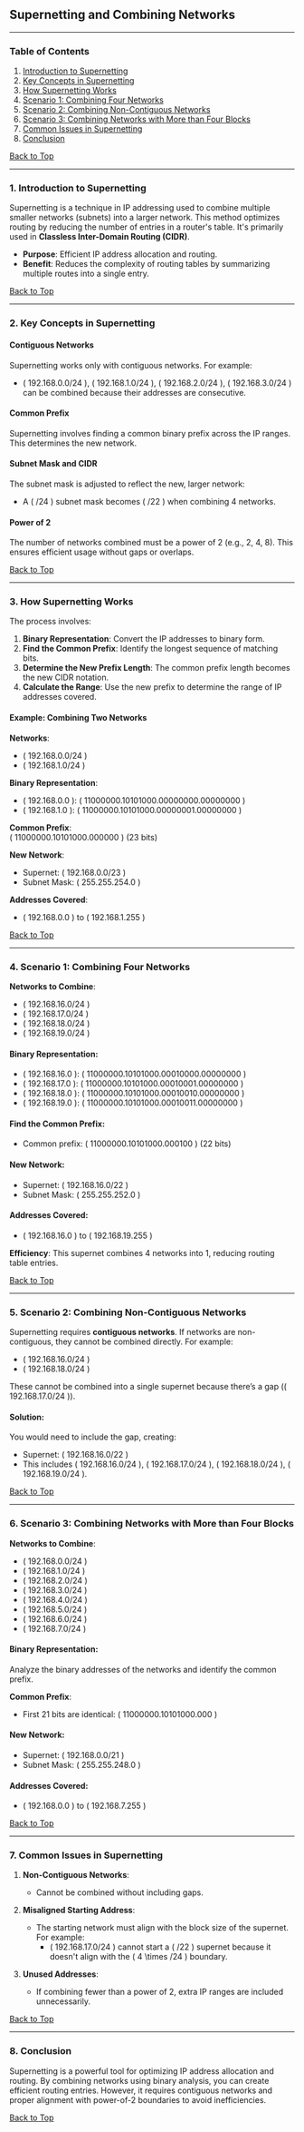 ## **Supernetting and Combining Networks**

---

### **Table of Contents**

1. [Introduction to Supernetting](#1-introduction-to-supernetting)  
2. [Key Concepts in Supernetting](#2-key-concepts-in-supernetting)  
3. [How Supernetting Works](#3-how-supernetting-works)  
4. [Scenario 1: Combining Four Networks](#4-scenario-1-combining-four-networks)  
5. [Scenario 2: Combining Non-Contiguous Networks](#5-scenario-2-combining-non-contiguous-networks)  
6. [Scenario 3: Combining Networks with More than Four Blocks](#6-scenario-3-combining-networks-with-more-than-four-blocks)  
7. [Common Issues in Supernetting](#7-common-issues-in-supernetting)  
8. [Conclusion](#conclusion)  

[Back to Top](#table-of-contents)

---

### **1. Introduction to Supernetting**

Supernetting is a technique in IP addressing used to combine multiple smaller networks (subnets) into a larger network. This method optimizes routing by reducing the number of entries in a router's table. It's primarily used in **Classless Inter-Domain Routing (CIDR)**.

- **Purpose**: Efficient IP address allocation and routing.
- **Benefit**: Reduces the complexity of routing tables by summarizing multiple routes into a single entry.

[Back to Top](#table-of-contents)

---

### **2. Key Concepts in Supernetting**

#### **Contiguous Networks**
Supernetting works only with contiguous networks. For example:
- \( 192.168.0.0/24 \), \( 192.168.1.0/24 \), \( 192.168.2.0/24 \), \( 192.168.3.0/24 \) can be combined because their addresses are consecutive.

#### **Common Prefix**
Supernetting involves finding a common binary prefix across the IP ranges. This determines the new network.

#### **Subnet Mask and CIDR**
The subnet mask is adjusted to reflect the new, larger network:
- A \( /24 \) subnet mask becomes \( /22 \) when combining 4 networks.

#### **Power of 2**
The number of networks combined must be a power of 2 (e.g., 2, 4, 8). This ensures efficient usage without gaps or overlaps.

[Back to Top](#table-of-contents)

---

### **3. How Supernetting Works**

The process involves:
1. **Binary Representation**:
   Convert the IP addresses to binary form.
2. **Find the Common Prefix**:
   Identify the longest sequence of matching bits.
3. **Determine the New Prefix Length**:
   The common prefix length becomes the new CIDR notation.
4. **Calculate the Range**:
   Use the new prefix to determine the range of IP addresses covered.

#### **Example: Combining Two Networks**

**Networks**:
- \( 192.168.0.0/24 \)
- \( 192.168.1.0/24 \)

**Binary Representation**:
- \( 192.168.0.0 \): \( 11000000.10101000.00000000.00000000 \)
- \( 192.168.1.0 \): \( 11000000.10101000.00000001.00000000 \)

**Common Prefix**:  
\( 11000000.10101000.000000 \) (23 bits)

**New Network**:
- Supernet: \( 192.168.0.0/23 \)
- Subnet Mask: \( 255.255.254.0 \)

**Addresses Covered**:
- \( 192.168.0.0 \) to \( 192.168.1.255 \)

[Back to Top](#table-of-contents)

---

### **4. Scenario 1: Combining Four Networks**

**Networks to Combine**:
- \( 192.168.16.0/24 \)
- \( 192.168.17.0/24 \)
- \( 192.168.18.0/24 \)
- \( 192.168.19.0/24 \)

#### **Binary Representation**:
- \( 192.168.16.0 \): \( 11000000.10101000.00010000.00000000 \)
- \( 192.168.17.0 \): \( 11000000.10101000.00010001.00000000 \)
- \( 192.168.18.0 \): \( 11000000.10101000.00010010.00000000 \)
- \( 192.168.19.0 \): \( 11000000.10101000.00010011.00000000 \)

#### **Find the Common Prefix**:
- Common prefix: \( 11000000.10101000.000100 \) (22 bits)

#### **New Network**:
- Supernet: \( 192.168.16.0/22 \)
- Subnet Mask: \( 255.255.252.0 \)

#### **Addresses Covered**:
- \( 192.168.16.0 \) to \( 192.168.19.255 \)

**Efficiency**:
This supernet combines 4 networks into 1, reducing routing table entries.

[Back to Top](#table-of-contents)

---

### **5. Scenario 2: Combining Non-Contiguous Networks**

Supernetting requires **contiguous networks**. If networks are non-contiguous, they cannot be combined directly. For example:

- \( 192.168.16.0/24 \)
- \( 192.168.18.0/24 \)

These cannot be combined into a single supernet because there’s a gap (\( 192.168.17.0/24 \)).

#### **Solution**:
You would need to include the gap, creating:
- Supernet: \( 192.168.16.0/22 \)  
- This includes \( 192.168.16.0/24 \), \( 192.168.17.0/24 \), \( 192.168.18.0/24 \), \( 192.168.19.0/24 \).

[Back to Top](#table-of-contents)

---

### **6. Scenario 3: Combining Networks with More than Four Blocks**

**Networks to Combine**:
- \( 192.168.0.0/24 \)
- \( 192.168.1.0/24 \)
- \( 192.168.2.0/24 \)
- \( 192.168.3.0/24 \)
- \( 192.168.4.0/24 \)
- \( 192.168.5.0/24 \)
- \( 192.168.6.0/24 \)
- \( 192.168.7.0/24 \)

#### **Binary Representation**:
Analyze the binary addresses of the networks and identify the common prefix.

**Common Prefix**:
- First 21 bits are identical: \( 11000000.10101000.000 \)

#### **New Network**:
- Supernet: \( 192.168.0.0/21 \)
- Subnet Mask: \( 255.255.248.0 \)

#### **Addresses Covered**:
- \( 192.168.0.0 \) to \( 192.168.7.255 \)

[Back to Top](#table-of-contents)

---

### **7. Common Issues in Supernetting**

1. **Non-Contiguous Networks**:
   - Cannot be combined without including gaps.

2. **Misaligned Starting Address**:
   - The starting network must align with the block size of the supernet. For example:
     - \( 192.168.17.0/24 \) cannot start a \( /22 \) supernet because it doesn't align with the \( 4 \times /24 \) boundary.

3. **Unused Addresses**:
   - If combining fewer than a power of 2, extra IP ranges are included unnecessarily.

[Back to Top](#table-of-contents)

---

### **8. Conclusion**

Supernetting is a powerful tool for optimizing IP address allocation and routing. By combining networks using binary analysis, you can create efficient routing entries. However, it requires contiguous networks and proper alignment with power-of-2 boundaries to avoid inefficiencies.

[Back to Top](#table-of-contents)  

